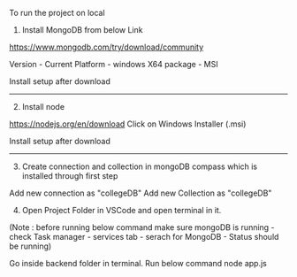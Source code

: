 To run the project on local

1. Install MongoDB from below Link

https://www.mongodb.com/try/download/community

Version  - Current
Platform - windows X64
package  - MSI

Install setup after download

--------------------------------------------------------------------
2. Install node

https://nodejs.org/en/download
Click on Windows Installer (.msi)

Install setup after download

--------------------------------------------------------------------

3. Create connection and collection in mongoDB compass which is installed through first step

Add new connection as "collegeDB"
Add new Collection as "collegeDB"

4. Open Project Folder in VSCode and open terminal in it.

(Note : before running below command make sure mongoDB is running - check Task manager - services tab - serach for MongoDB - Status should be running)

Go inside backend folder in terminal.
Run below command
node app.js 




